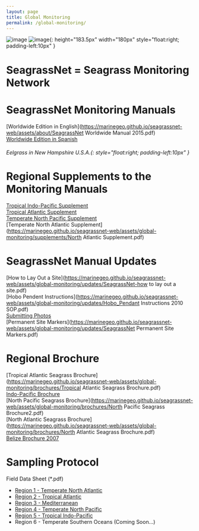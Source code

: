 ```yaml
---
layout: page
title: Global Monitoring
permalink: /global-monitoring/
---
```

![image](https://marinegeo.github.io/seagrassnet-web/assets/global-monitoring/main.photo.png)
![image](https://marinegeo.github.io/seagrassnet-web/assets/global-monitoring/Eelgrass-Bed-.gif){: height="183.5px" width="180px" style="float:right; padding-left:10px" }

# SeagrassNet = Seagrass Monitoring Network 
# SeagrassNet Monitoring Manuals

[Worldwide Edition in English](https://marinegeo.github.io/seagrassnet-web/assets/about/SeagrassNet Worldwide Manual 2015.pdf)  
[Worldwide Edition in Spanish](https://marinegeo.github.io/seagrassnet-web/assets/about/Spanish_SeagrassNet_Manual_2006_Worldwide.pdf)  
###### *Eelgrass in New Hampshire U.S.A.*{: style="float:right; padding-left:10px" }  
# Regional Supplements to the Monitoring Manuals
[Tropical Indo-Pacific Supplement](https://marinegeo.github.io/seagrassnet-web/assets/global-monitoring/supplements/West_Indian_Ocean_SeagrassNet_Supplements.pdf)  
[Tropical Atlantic Supplement](https://marinegeo.github.io/seagrassnet-web/assets/global-monitoring/supplements/Tropical_Atlantic_Supplement.pdf)  
[Temperate North Pacific Supplement](https://marinegeo.github.io/seagrassnet-web/assets/global-monitoring/supplements/Temperate_Pacific_Supplement.pdf)  
[Temperate North Atlantic Supplement](https://marinegeo.github.io/seagrassnet-web/assets/global-monitoring/supplements/North Atlantic Supplement.pdf)

# SeagrassNet Manual Updates
[How to Lay Out a Site](https://marinegeo.github.io/seagrassnet-web/assets/global-monitoring/updates/SeagrassNet-how to lay out a site.pdf)  
[Hobo Pendent Instructions](https://marinegeo.github.io/seagrassnet-web/assets/global-monitoring/updates/Hobo_Pendant Instructions 2010 SOP.pdf)  
[Submitting Photos](https://marinegeo.github.io/seagrassnet-web/assets/global-monitoring/updates/SeagrassNet-Submitting_Photo_SOP.pdf)  
[Permanent Site Markers](https://marinegeo.github.io/seagrassnet-web/assets/global-monitoring/updates/SeagrassNet Permanent Site Markers.pdf)

# Regional Brochure
[Tropical Atlantic Seagrass Brochure](https://marinegeo.github.io/seagrassnet-web/assets/global-monitoring/brochures/Tropical Atlantic Seagrass Brochure.pdf)  
[Indo-Pacific Brochure](https://marinegeo.github.io/seagrassnet-web/assets/global-monitoring/brochures/Seagrass_IndoPaci_Brochure.pdf)  
[North Pacific Seagrass Brochure](https://marinegeo.github.io/seagrassnet-web/assets/global-monitoring/brochures/North Pacific Seagrass Brochure2.pdf)  
[North Atlantic Seagrass Brochure](https://marinegeo.github.io/seagrassnet-web/assets/global-monitoring/brochures/North Atlantic Seagrass Brochure.pdf)  
[Belize Brochure 2007](https://marinegeo.github.io/seagrassnet-web/assets/global-monitoring/brochures/Belize_Flyer_07.pdf)

# Sampling Protocol 

  Field Data Sheet (*.pdf)
* [Region 1 - Temperate North Atlantic](https://marinegeo.github.io/seagrassnet-web/assets/global-monitoring/field/NA_SamplingForm2.pdf)  
* [Region 2 - Tropical Atlantic](https://marinegeo.github.io/seagrassnet-web/assets/global-monitoring/field/tropical_atlantic_sampling.pdf)  
* [Region 3 - Mediterranean](https://marinegeo.github.io/seagrassnet-web/assets/global-monitoring/field/MediterraneanSamplingForm06.pdf)  
* [Region 4 - Temperate North Pacific](https://marinegeo.github.io/seagrassnet-web/assets/global-monitoring/field/NP_SamplingForm2.pdf)  
* [Region 5 - Tropical Indo-Pacific](https://marinegeo.github.io/seagrassnet-web/assets/global-monitoring/field/WpSamplingForm10.pdf)  
* Region 6 - Temperate Southern Oceans (Coming Soon...)

